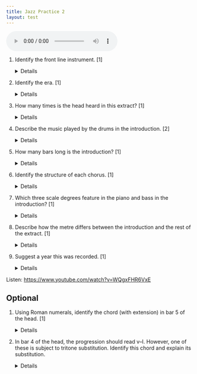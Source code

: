 ```yaml
---
title: Jazz Practice 2
layout: test
---
```


<!-- Wardell Gray: Twisted -->


<audio controls><source src="jazz2.mp3"></audio>

1. Identify the front line instrument. [1]
	
	<details>Tenor saxophone</details>
	
1. Identify the era. [1]
	
	<details>Bebop.</details>
	
1. How many times is the head heard in this extract? [1]
	
	<details>Once.</details>


1. Describe the music played by the drums in the introduction. [2]

	<details>
		<ul>
		<li>Uses ride cymbal (bell of the cymbal)</li>
		<li>Uses rim clicks on the snare drum</li>
		</ul>
	</details>

1. How many bars long is the introduction? [1]

	<details>8</details>

1. Identify the structure of each chorus. [1]

	<details>12-bar blues</details>

1. Which three scale degrees feature in the piano and bass in the introduction? [1]

	<details>1, 5, b7.</details>
	
	
1. Describe how the metre differs between the introduction and the rest of the extract. [1]
	
	<details>The introduction has straight quavers. Thereafter the extract has swung quavers.</details>

	
1. Suggest a year this was recorded. [1]
	
	<details>1949. Accept any date in 1940s. Bebop continues to be recorded after this, and <i>Birth of the Cool</i> is recorded in 49, but Eduqas tends to limit Bebop to 40s and Cool to 50s.

Listen: <https://www.youtube.com/watch?v=WQgxFHR6VxE>
	
## Optional

1. Using Roman numerals, identify the chord (with extension) in bar 5 of the head. [1]

	<details>IV<sup>#11</sup>

	
1. In bar 4 of the head, the progression should read v–I. However, one of these is subject to tritone substitution. Identify this chord and explain its substitution.

	<details>Chord I is substituted with a bV chord. The bassline is then chromatic, through v–bV–IV.</details>

	
